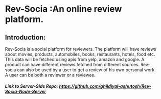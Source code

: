 # Rev-Socia :An online review platform.

## Introduction: 
Rev-Socia is a social platform for reviewers. The platform will have reviews about  movies, products, automobiles, books,     restaurants, hotels, food etc. This data will be fetched using apis from yelp, amazon and google.
A product can have different reviews  fetched from different sources. 
Rev-socia can also be used by a user to get a review of his own personal work. A user can be both a reviewer or a reviewee.

##### Link to Server-Side Repo: https://github.com/ghildiyal-ashutosh/Rev-Socia-Node-Server
